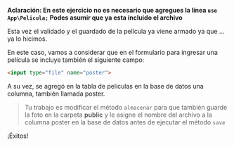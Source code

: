 **Aclaración: En este ejercicio no es necesario que agregues la línea `use App\Pelicula;` Podes asumir que ya esta incluido el archivo**

Esta vez el validado y el guardado de la película ya viene armado ya que ... ya lo hicimos.

En este caso, vamos a considerar que en el formulario para ingresar una película se incluye también el siguiente campo:

``` html
<input type="file" name="poster">
```

A su vez, se agregó en la tabla de películas en la base de datos una columna, también llamada poster.

> Tu trabajo es modificar el método `almacenar` para que también guarde la foto en la carpeta **public** y le asigne el nombre del archivo a la columna poster en la base de datos antes de ejecutar el método `save`

¡Éxitos!
